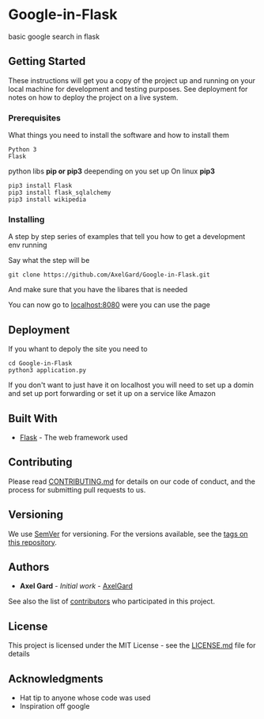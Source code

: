 # Google-in-Flask
basic google search in flask

## Getting Started

These instructions will get you a copy of the project up and running on your local machine for development and testing purposes. See deployment for notes on how to deploy the project on a live system.

### Prerequisites

What things you need to install the software and how to install them

```
Python 3
Flask
```

python libs
**pip or pip3** deepending on you set up
On linux **pip3**

```
pip3 install Flask
pip3 install flask_sqlalchemy
pip3 install wikipedia
```

### Installing

A step by step series of examples that tell you how to get a development env running

Say what the step will be

```
git clone https://github.com/AxelGard/Google-in-Flask.git
```

And make sure that you have the libares that is needed

You can now go to [localhost:8080](http://localhost:8080/) were you can use the page

## Deployment

If you whant to depoly the site you need to
```
cd Google-in-Flask
python3 application.py
```

If you don't want to just have it on localhost you will need to set up a domin and set up port forwarding or set it up on a service like Amazon

## Built With

* [Flask](http://flask.pocoo.org/) - The web framework used

## Contributing

Please read [CONTRIBUTING.md](https://github.com/AxelGard/Google-in-Flask/issues) for details on our code of conduct, and the process for submitting pull requests to us.

## Versioning

We use [SemVer](http://semver.org/) for versioning. For the versions available, see the [tags on this repository](https://github.com/your/project/tags).

## Authors

* **Axel Gard** - *Initial work* - [AxelGard](https://github.com/AxelGard)

See also the list of [contributors](https://github.com/AxelGard/Google-in-Flask/graphs/contributors) who participated in this project.

## License

This project is licensed under the MIT License - see the [LICENSE.md](LICENSE.md) file for details

## Acknowledgments

* Hat tip to anyone whose code was used
* Inspiration off google
